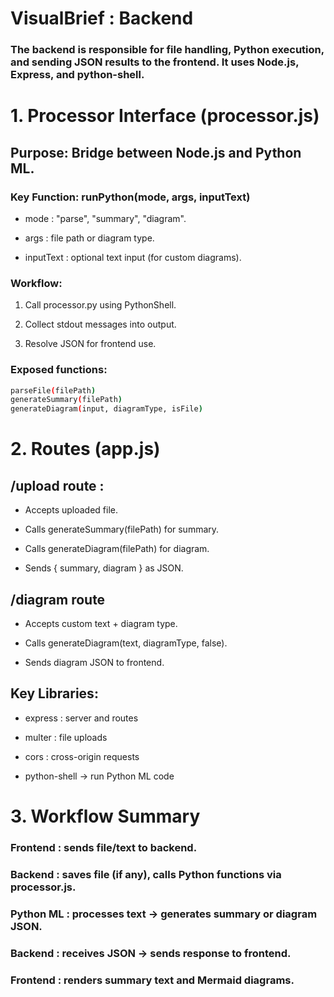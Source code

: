 # VisualBrief : Backend

### The backend is responsible for file handling, Python execution, and sending JSON results to the frontend. It uses Node.js, Express, and python-shell.

# 1. Processor Interface (processor.js)

## Purpose: Bridge between Node.js and Python ML.

### Key Function: runPython(mode, args, inputText)
- mode : "parse", "summary", "diagram".

- args : file path or diagram type.

- inputText : optional text input (for custom diagrams).

### Workflow:

1. Call processor.py using PythonShell.

2. Collect stdout messages into output.

3. Resolve JSON for frontend use.

### Exposed functions:
```bash
parseFile(filePath)
generateSummary(filePath)
generateDiagram(input, diagramType, isFile)
```

# 2. Routes (app.js)

## /upload route :

- Accepts uploaded file.

- Calls generateSummary(filePath) for summary.

- Calls generateDiagram(filePath) for diagram.

- Sends { summary, diagram } as JSON.

## /diagram route

- Accepts custom text + diagram type.

- Calls generateDiagram(text, diagramType, false).

- Sends diagram JSON to frontend.

## Key Libraries:

- express : server and routes

- multer : file uploads

- cors : cross-origin requests

- python-shell → run Python ML code

# 3. Workflow Summary

### Frontend : sends file/text to backend.

### Backend : saves file (if any), calls Python functions via processor.js.

### Python ML : processes text → generates summary or diagram JSON.

### Backend : receives JSON → sends response to frontend.

### Frontend : renders summary text and Mermaid diagrams.